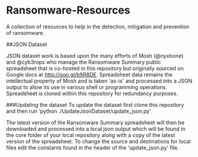 # Ransomware-Resources
A collection of resources to help in the detection, mitigation and prevention of ransomware.

##JSON Dataset

JSON dataset work is based upon the many efforts of Mosh (@nyxbone) and @cyb3rops who manage the Ransomware Summary public spreadsheet that is co-hosted in this repository but originally sourced on Google docs at http://goo.gl/b9R8DE. Spreadsheet data remains the intellectual property of Mosh and is taken 'as-is' and processed into a JSON output to allow its use in various shell or programming operations. Spreadsheet is cloned within this repository for redundancy purposes.

###Updating the dataset
To update the dataset first clone this repository and then run 'python ./UpdateJsonDataset/update_json.py'

The latest version of the Ransomware Summary spreadsheet will then be downloaded and processed into a local json output which will be found in the core folder of your local repository along with a copy of the latest version of the spreadsheet. To change the source and destinations for local files edit the constants found in the header of the 'update_json.py' file.
